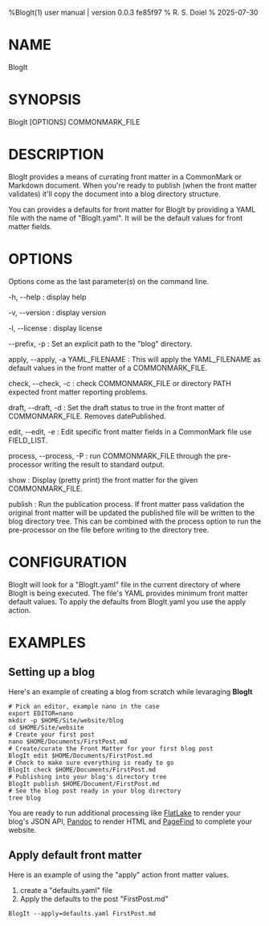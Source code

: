 %BlogIt(1) user manual | version 0.0.3 fe85f97
% R. S. Doiel
% 2025-07-30

# NAME

BlogIt

# SYNOPSIS

BlogIt [OPTIONS] COMMONMARK_FILE

# DESCRIPTION

BlogIt provides a means of currating front matter in a CommonMark or Markdown
document. When you're ready to publish (when the front matter validates) it'll copy
the document into a blog directory structure.

You can provides a defaults for front matter for BlogIt by providing a YAML
file with the name of "BlogIt.yaml". It will be the default values for front matter
fields.

# OPTIONS

Options come as the last parameter(s) on the command line.

-h, --help
: display help

-v, --version
: display version

-l, --license
: display license

--prefix, -p
: Set an explicit path to the "blog" directory.

apply, --apply, -a YAML_FILENAME
: This will apply the YAML_FILENAME as default values in the front matter of a COMMONMARK_FILE.

check, --check, -c
: check COMMONMARK_FILE or directory PATH expected front matter reporting problems.

draft, --draft, -d
: Set the draft status to true in the front matter of COMMONMARK_FILE. Removes datePublished.

edit, --edit, -e
: Edit specific front matter fields in a CommonMark file use FIELD_LIST.

process, --process, -P
: run COMMONMARK_FILE through the pre-processor writing the result to standard output.

show
: Display (pretty print) the front matter for the given COMMONMARK_FILE.

publish
: Run the publication process. If front matter pass validation the original front matter will be updated
the published file will be written to the blog directory tree. This can be combined with the process option
to run the pre-processor on the file before writing to the directory tree.

# CONFIGURATION

BlogIt will look for a "BlogIt.yaml" file in the current directory of where BlogIt is being executed.
The file's YAML provides minimum front matter default values. To apply the defaults from BlogIt.yaml you use the
apply action.

# EXAMPLES

## Setting up a blog

Here's an example of creating a blog from scratch while levaraging __BlogIt__

~~~shell
# Pick an editor, example nano in the case
export EDITOR=nano
mkdir -p $HOME/Site/website/blog
cd $HOME/Site/website
# Create your first post
nano $HOME/Documents/FirstPost.md
# Create/curate the Front Matter for your first blog post
BlogIt edit $HOME/Documents/FirstPost.md
# Check to make sure everything is ready to go
BlogIt check $HOME/Documents/FirstPost.md
# Publishing into your blog's directory tree
BlogIt publish $HOME/Document/FirstPost.md
# See the blog post ready in your blog directory
tree blog
~~~

You are ready to run additional processing like [FlatLake](https://flatlake.app)
to render your blog's JSON API, [Pandoc](https://pandoc.org) to render HTML and 
[PageFind](https://pagefind.com) to complete your website.

## Apply default front matter

Here is an example of using the "apply" action front matter values.

1. create a "defaults.yaml" file
2. Apply the defaults to the post "FirstPost.md"

~~~shell
BlogIt --apply=defaults.yaml FirstPost.md
~~~


